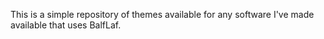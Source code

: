 This is a simple repository of themes available for any software I've made available that uses BalfLaf.

